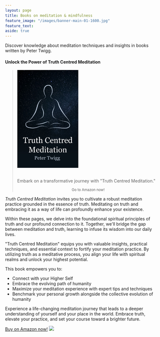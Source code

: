 ```yaml
---
layout: page
title: Books on meditation & mindfulness
feature_image: "/images/banner-main-01-1600.jpg"
feature_text: 
aside: true 
---
```


Discover knowledge about meditation techniques and insights in books written by Peter Twigg.

#### Unlock the Power of Truth Centred Meditation

<blockquote class="photo">
	<img src="/images/book-cover-truth-centred-meditation.jpg" width="200">
	<br>
	<br>
	<p>Embark on a transformative journey with "Truth Centred Meditation."</p>
	<footer><small><center><a href="https://www.amazon.com/Amazon-Ads-Authors-Advertising-Potential/dp/178613019X?&linkCode=li1&tag=petertwiggboo-20&linkId=2484966f00541f0fd5f4e3ecdee3578d&language=en_US&ref_=as_li_ss_il"></a><img"></a><img src="https://ir-na.amazon-adsystem.com/e/ir?t=petertwiggboo-20&language=en_US&l=li1&o=1&a=178613019X" width="1" height="1" border="0" alt="" style="border:none !important; margin:0px !important;" />Go to Amazon now!</a></center></small></footer>
</blockquote>



*Truth Centred Meditation* invites you to cultivate a robust meditation practice grounded in the essence of truth. Meditating on truth and embracing it as a way of life can profoundly enhance your existence.

Within these pages, we delve into the foundational spiritual principles of truth and our profound connection to it. Together, we'll bridge the gap between meditation and truth, learning to infuse its wisdom into our daily lives.

"Truth Centred Meditation" equips you with valuable insights, practical techniques, and essential context to fortify your meditation practice. 
By utilizing truth as a meditative process, you align your life with spiritual realms and unlock your highest potential. 

This book empowers you to: 

* Connect with your Higher Self
* Embrace the evolving path of humanity
* Maximize your meditation experience with expert tips and techniques
* Benchmark your personal growth alongside the collective evolution of humanity

Experience a life-changing meditation journey that leads to a deeper understanding of yourself and your place in the world. Embrace truth, elevate your practice, and set your course toward a brighter future.

[Buy on Amazon now!](https://www.amazon.com/Amazon-Ads-Authors-Advertising-Potential/dp/178613019X?&linkCode=li1&tag=petertwiggboo-20&linkId=2484966f00541f0fd5f4e3ecdee3578d&language=en_US&ref_=as_li_ss_il") ![](TCM2X3(1).jpg)

